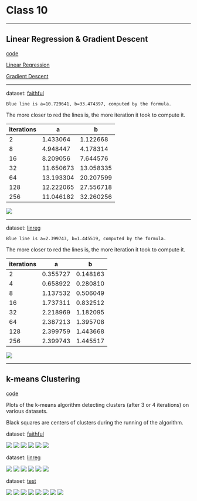 # Class 10

---

## Linear Regression & Gradient Descent

[code](code/linear_regression.py)

[Linear Regression](https://en.wikipedia.org/wiki/Linear_regression)

[Gradient Descent](https://en.wikipedia.org/wiki/Gradient_descent)


---

dataset: [faithful](code/data/faithful.txt)

```
Blue line is a=10.729641, b=33.474397, computed by the formula.
```

The more closer to red the lines is, the more iteration it took to compute it.

| iterations | a | b |
|------------|---|---|
| 2 | 1.433064 |  1.122668 |
| 8 | 4.948447 | 4.178314 |
| 16 | 8.209056 | 7.644576 |
| 32 | 11.650673 | 13.058335 |
| 64 | 13.193304 | 20.207599 |
| 128 | 12.222065 | 27.556718 |
| 256 | 11.046182 | 32.260256 |

![](code/img/linear_regression_faithful.png)

---

dataset: [linreg](code/data/linreg.txt)

```
Blue line is a=2.399743, b=1.445519, computed by the formula.
```

The more closer to red the lines is, the more iteration it took to compute it.

| iterations | a | b |
|------------|---|---|
| 2 | 0.355727 | 0.148163 |
| 4 | 0.658922 | 0.280810 |
| 8 | 1.137532 | 0.506049 |
| 16 | 1.737311 | 0.832512 |
| 32 | 2.218969 | 1.182095 |
| 64 | 2.387213 | 1.395708 |
| 128 | 2.399759 | 1.443668 |
| 256 | 2.399743 | 1.445517 |

![](code/img/linear_regression_linreg.png)

---

## k-means Clustering

[code](code/clusters_detection.py)

Plots of the k-means algorithm detecting clusters (after 3 or 4 iterations) on
various datasets.

Black squares are centers of clusters during the running of the algorithm.

dataset: [faithful](code/data/faithful.txt)

![](code/img/clusters_detection_init_0_faithful.png) ![](code/img/clusters_detection_after_0_faithful.png)
![](code/img/clusters_detection_init_1_faithful.png) ![](code/img/clusters_detection_after_1_faithful.png)
![](code/img/clusters_detection_init_2_faithful.png) ![](code/img/clusters_detection_after_2_faithful.png)

dataset: [linreg](code/data/linreg.txt)

![](code/img/clusters_detection_init_0_linreg.png) ![](code/img/clusters_detection_after_0_linreg.png)
![](code/img/clusters_detection_init_1_linreg.png) ![](code/img/clusters_detection_after_1_linreg.png)
![](code/img/clusters_detection_init_2_linreg.png) ![](code/img/clusters_detection_after_2_linreg.png)

dataset: [test](code/data/test.txt)

![](code/img/clusters_detection_init_0_test.png) ![](code/img/clusters_detection_after_0_test.png)
![](code/img/clusters_detection_init_1_test.png) ![](code/img/clusters_detection_after_1_test.png)
![](code/img/clusters_detection_init_2_test.png) ![](code/img/clusters_detection_after_2_test.png)
![](code/img/clusters_detection_init_3_test.png) ![](code/img/clusters_detection_after_3_test.png)
